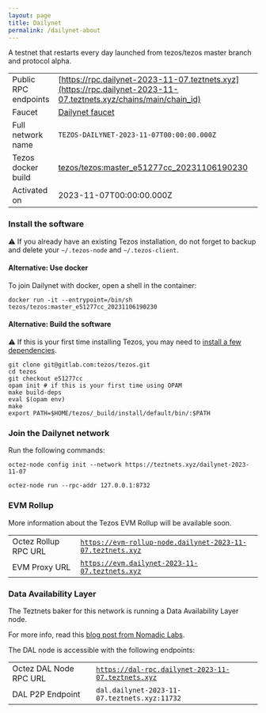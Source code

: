 ```yaml
---
layout: page
title: Dailynet
permalink: /dailynet-about
---
```


A testnet that restarts every day launched from tezos/tezos master branch and protocol alpha.

| | |
|-------|---------------------|
| Public RPC endpoints | [https://rpc.dailynet-2023-11-07.teztnets.xyz](https://rpc.dailynet-2023-11-07.teztnets.xyz/chains/main/chain_id)<br/> |
| Faucet | [Dailynet faucet](https://faucet.dailynet-2023-11-07.teztnets.xyz) |
| Full network name | `TEZOS-DAILYNET-2023-11-07T00:00:00.000Z` |
| Tezos docker build | [tezos/tezos:master_e51277cc_20231106190230](https://hub.docker.com/r/tezos/tezos/tags?page=1&ordering=last_updated&name=master_e51277cc_20231106190230) |
| Activated on | 2023-11-07T00:00:00.000Z |





### Install the software

⚠️  If you already have an existing Tezos installation, do not forget to backup and delete your `~/.tezos-node` and `~/.tezos-client`.



#### Alternative: Use docker

To join Dailynet with docker, open a shell in the container:

```
docker run -it --entrypoint=/bin/sh tezos/tezos:master_e51277cc_20231106190230
```

#### Alternative: Build the software

⚠️  If this is your first time installing Tezos, you may need to [install a few dependencies](https://tezos.gitlab.io/introduction/howtoget.html#setting-up-the-development-environment-from-scratch).

```
git clone git@gitlab.com:tezos/tezos.git
cd tezos
git checkout e51277cc
opam init # if this is your first time using OPAM
make build-deps
eval $(opam env)
make
export PATH=$HOME/tezos/_build/install/default/bin/:$PATH
```

### Join the Dailynet network

Run the following commands:

```
octez-node config init --network https://teztnets.xyz/dailynet-2023-11-07

octez-node run --rpc-addr 127.0.0.1:8732
```


### EVM Rollup

More information about the Tezos EVM Rollup will be available soon.

| | |
|-------|---------------------|
| Octez Rollup RPC URL | [`https://evm-rollup-node.dailynet-2023-11-07.teztnets.xyz`](https://evm-rollup-node.dailynet-2023-11-07.teztnets.xyz/global/block/head) |
| EVM Proxy URL | [`https://evm.dailynet-2023-11-07.teztnets.xyz`](https://evm.dailynet-2023-11-07.teztnets.xyz) |




### Data Availability Layer

The Teztnets baker for this network is running a Data Availability Layer node.

For more info, read this [blog post from Nomadic Labs](https://research-development.nomadic-labs.com/data-availability-layer-tezos.html).

The DAL node is accessible with the following endpoints:

| | |
|-------|---------------------|
| Octez DAL Node RPC URL | [`https://dal-rpc.dailynet-2023-11-07.teztnets.xyz`](https://dal-rpc.dailynet-2023-11-07.teztnets.xyz) |
| DAL P2P Endpoint | `dal.dailynet-2023-11-07.teztnets.xyz:11732` |




